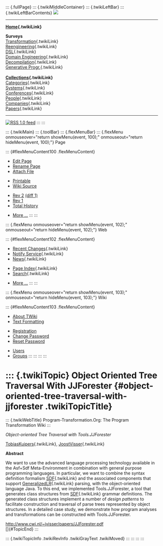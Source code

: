 ::: {.fullPage}
::: {.twikiMiddleContainer}
::: {.twikiLeftBar}
::: {.twikiLeftBarContents}
![](../pub/transformation.gif)

------------------------------------------------------------------------

**[Home](WebHome){.twikiLink}**

**Surveys**\
[Transformation](ProgramTransformation){.twikiLink}\
[Reengineering](ReengineeringWiki){.twikiLink}\
[DSL](DomainSpecificLanguages){.twikiLink}\
[Domain Engineering](DomainEngineering){.twikiLink}\
[Decompilation](DeCompilation){.twikiLink}\
[Generative Progr.](GenerativeProgrammingWiki){.twikiLink}\
\
**[Collections](CategoryCollection){.twikiLink}**\
[Categories](CategoryCategory){.twikiLink}\
[Systems](TransformationSystems){.twikiLink}\
[Conferences](TransformationConferences){.twikiLink}\
[People](TransformationPeople){.twikiLink}\
[Companies](TransformationCompanies){.twikiLink}\
[Papers](CategoryPaper){.twikiLink}

------------------------------------------------------------------------

[![](../pub/rss.gif "RSS 1.0 feed")](WebRss@skin=rss)
:::
:::

::: {.twikiMain}
::: {.toolBar}
::: {.flexMenuBar}
::: {.flexMenu onmouseover="return showMenu(event, 100);" onmouseout="return hideMenu(event, 100);"}
Page

::: {#flexMenuContent100 .flexMenuContent}
-   [Edit
    Page](http://www.program-transformation.org/edit/Transform/ObjectOrientedTreeTraversalWithJJForester?t=1536826523)
-   [Rename
    Page](http://www.program-transformation.org/rename/Transform/ObjectOrientedTreeTraversalWithJJForester)
-   [Attach
    File](http://www.program-transformation.org/attach/Transform/ObjectOrientedTreeTraversalWithJJForester)

<!-- -->

-   [Printable](http://www.program-transformation.org/view/Transform/ObjectOrientedTreeTraversalWithJJForester?skin=print.pattern)
-   [Wiki
    Source](http://www.program-transformation.org/view/Transform/ObjectOrientedTreeTraversalWithJJForester?skin=text&raw=on&contenttype=text/plain)

<!-- -->

-   [Rev
    2](http://www.program-transformation.org/view/Transform/ObjectOrientedTreeTraversalWithJJForester?rev=1.2)
    [(diff 1)](http://www.program-transformation.org/rdiff/Transform/ObjectOrientedTreeTraversalWithJJForester?rev1=1.2&rev2=1.1)
-   [Rev
    1](http://www.program-transformation.org/view/Transform/ObjectOrientedTreeTraversalWithJJForester?rev=1.1)
-   [Total
    History](http://www.program-transformation.org/rdiff/Transform/ObjectOrientedTreeTraversalWithJJForester)

<!-- -->

-   [More
    \...](http://www.program-transformation.org/oops/Transform/ObjectOrientedTreeTraversalWithJJForester?template=oopsmore&param1=1.2&param2=1.2)
:::
:::

::: {.flexMenu onmouseover="return showMenu(event, 102);" onmouseout="return hideMenu(event, 102);"}
Web

::: {#flexMenuContent102 .flexMenuContent}
-   [Recent Changes](WebChanges){.twikiLink}
-   [Notify Service](WebNotify){.twikiLink}
-   [News](WebNews){.twikiLink}

<!-- -->

-   [Page Index](WebIndex){.twikiLink}
-   [Search](WebSearch){.twikiLink}

<!-- -->

-   [More
    \...](http://www.program-transformation.org/oops/Transform/ObjectOrientedTreeTraversalWithJJForester?template=oopsmore&param1=1.2&param2=1.2)
:::
:::

::: {.flexMenu onmouseover="return showMenu(event, 103);" onmouseout="return hideMenu(event, 103);"}
Wiki

::: {#flexMenuContent103 .flexMenuContent}
-   [About
    TWiki](http://www.program-transformation.org/view/TWiki/WebHome)
-   [Text
    Formatting](http://www.program-transformation.org/view/TWiki/TextFormattingRules)

<!-- -->

-   [Registration](http://www.program-transformation.org/view/TWiki/TWikiRegistration)
-   [Change
    Password](http://www.program-transformation.org/view/TWiki/ChangePassword)
-   [Reset
    Password](http://www.program-transformation.org/view/TWiki/ResetPassword)

<!-- -->

-   [Users](http://www.program-transformation.org/view/Main/TWikiUsers)
-   [Groups](http://www.program-transformation.org/view/Main/TWikiGroups)
:::
:::
:::
:::

::: {.twikiTopic}
Object Oriented Tree Traversal With JJForester {#object-oriented-tree-traversal-with-jjforester .twikiTopicTitle}
==============================================

::: {.twikiWebTitle}
Program-Transformation.Org: The Program Transformation Wiki
:::

*Object-oriented Tree Traversal with Tools.JJForester*

[TobiasKuipers](TobiasKuipers){.twikiLink},
[JoostVisser](JoostVisser){.twikiLink}

**Abstract**

We want to use the advanced language processing technology available in
the Asf+Sdf Meta-Environment in combination with general purpose
programming languages. In particular, we want to combine the syntax
definition formalism [SDF](SDF){.twikiLink} and the associated
components that support
[GeneralizedLR](../Sdf/GeneralizedLR){.twikiLink} parsing, with the
object-oriented language Java. To this end, we implemented
Tools.JJForester, a tool that generates class structures from
[SDF](SDF){.twikiLink} grammar definitions. The generated class
structures implement a number of *design patterns* to facilitate
construction and traversal of parse trees represented by object
structures. In a detailed case study, we demonstrate how program
analyses and transformations can be constructed with Tools.JJForester.

<http://www.cwi.nl/~jvisser/papers/JJForester.pdf>\
[]{#TopicEnd}
:::

::: {.twikiTopicInfo .twikiRevInfo .twikiGrayText .twikiMoved}
:::
:::
:::
:::
